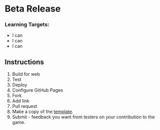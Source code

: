---
---

[//]: # (<p><iframe src="https://douglasurner.github.io/GDP2/units/super-showcase/SSC.4-prototype/" width="100%" height="666px"></iframe></p>)

# Beta Release

[slides]: #
[template]: <https://docs.google.com/document/d/16W-PT8t8KqZC8IV52OgroBG3W65gts5mQ9yKROutdD0/edit?usp=sharing>

### Learning Targets:

* I can 
* I can 
* I can 

## Instructions

1. Build for web
1. Test
1. Deploy
1. Configure GitHub Pages
1. Fork
1. Add link
1. Pull request
1. Make a copy of the [template][].
1. Submit - feedback you want from testers on your contribution to the game.
